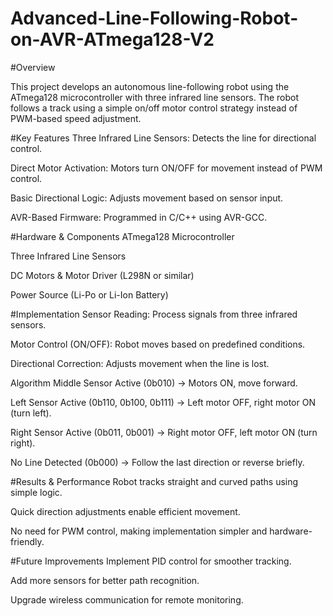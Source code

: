 # Advanced-Line-Following-Robot-on-AVR-ATmega128-V2
#Overview

This project develops an autonomous line-following robot using the ATmega128 microcontroller with three infrared line sensors. The robot follows a track using a simple on/off motor control strategy instead of PWM-based speed adjustment.

#Key Features
Three Infrared Line Sensors: Detects the line for directional control.

Direct Motor Activation: Motors turn ON/OFF for movement instead of PWM control.

Basic Directional Logic: Adjusts movement based on sensor input.

AVR-Based Firmware: Programmed in C/C++ using AVR-GCC.

#Hardware & Components
ATmega128 Microcontroller

Three Infrared Line Sensors

DC Motors & Motor Driver (L298N or similar)

Power Source (Li-Po or Li-Ion Battery)

#Implementation
Sensor Reading: Process signals from three infrared sensors.

Motor Control (ON/OFF): Robot moves based on predefined conditions.

Directional Correction: Adjusts movement when the line is lost.

Algorithm
Middle Sensor Active (0b010) → Motors ON, move forward.

Left Sensor Active (0b110, 0b100, 0b111) → Left motor OFF, right motor ON (turn left).

Right Sensor Active (0b011, 0b001) → Right motor OFF, left motor ON (turn right).

No Line Detected (0b000) → Follow the last direction or reverse briefly.

#Results & Performance
Robot tracks straight and curved paths using simple logic.

Quick direction adjustments enable efficient movement.

No need for PWM control, making implementation simpler and hardware-friendly.

#Future Improvements
Implement PID control for smoother tracking.

Add more sensors for better path recognition.

Upgrade wireless communication for remote monitoring.

